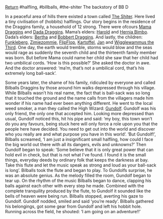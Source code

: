 [ Return](Player%20Characters%20)
#halfling, #billballs, #the-shiter
The backstory of BB D

In a peaceful area of hills there existed a town called [The Shiter](The%20Shiter.md). Here lived a tiny civilisation of (hobbits) halflings. Our story begins in the residence of the Draggins family, a household of 12 strong. There were ofcours [Mama Draggins](Mama%20Draggins.md) and [Dada Draggins](Dada%20Draggins.md). Mama’s elders: [ Harold](Harold%20Bimbo%20) and [Hernia Bimbo](Hernia%20Bimbo.md). Dada’s elders: [ Bertha](Bertha%20Draggins%20) and [Bobbert Draggins](Bobbert%20Draggins.md). And lastly, the children: [Funkleberg](Funkleberg.md), [Zimiezommie](Zimiezommie.md), [FlipFlop](FlipFlop.md), [Kartoffel](Kartoffel.md), [Jan](Jan.md) and [Wigglewammus the Third](Wigglewammus%20the%20Third.md). One day, the earth would tremble, storms would blow and the seas would rage as suddenly the seventh child and the thirteenth family member was born. But before Mama could name her child she saw that her child had two umbilical cords. ‘How is this possible?’ She asked the doctor in awe. And the doctor answered: ‘ma’m, that’s not a umbilical cord, that’s his extremely long ball-sack’.

Some years later, the shame of his family, ridiculed by everyone and called Bilballs Draggins by those around him walks depressed through his village. While Bilballs wasn’t his real name, the fact that is ball-sack was so long that it touched the ground and the name calls from the villagers made him wonder if his name had ever been anything different. He went to the local weed smoker, a man they called the High Wizard: [Gundolf](Gundolf.md). Gundolf was his only friend, the only one that accepted him. Looking more depressed than usual, Gundolf noticed this, hit his pipe and said: ‘my boy, this town won’t do you any favours, being stuck here will only force a role upon you that the people here have decided. You need to get out into the world and discover who you really are and what purpose you have in this world’. ‘But Gundolf!’, Bilballs screamed, ‘I am just a insignificant small halfling, how could I face the big world out there with all its dangers, evils and unknowns?’ Then Gundolf began to speak: ‘Some believe that it is only great power that can hold evil in check, but that is not what I've found. I found it is the small things, everyday deeds by ordinary folk that keeps the darkness at bay. Take this flute and let the music speak as strong and loud as your ball-sack is long’. Bilballs took the flute and began to play. To Gundolfs surprise, he was an absolute genius. As the melody filled the room, Gundolf began to tear up. On the rhythm of the music Bilballs began to dance, clapping his balls against each other with every step he made. Combined with the complete tranquility produced by the flute, to Gundolf it sounded like the bells of heaven were being run. Bilballs stopped, averting his gaze to Gundolf. Gundolf nodded, smiled and said ‘you’re ready’. Bilballs gathered his belongings, got some gear from Gundolf and left his hobbit hole. Running across the field, he shouted: ‘I am going on an adventure!!’
